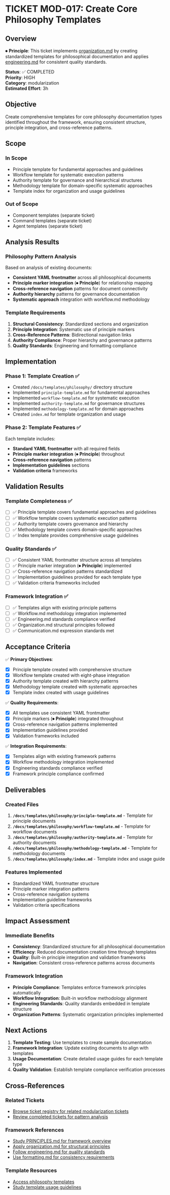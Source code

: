 
# TICKET MOD-017: Create Core Philosophy Templates

## Overview

⏺ **Principle**:  This ticket implements [organization.md](../../../docs/principles/organization.md) by creating standardized templates for philosophical documentation and applies [engineering.md](../../../docs/principles/engineering.md) for consistent quality standards.

**Status**: ✅ COMPLETED  
**Priority**: HIGH  
**Category**: modularization  
**Estimated Effort**: 3h  

## Objective

Create comprehensive templates for core philosophy documentation types identified throughout the framework, ensuring consistent structure, principle integration, and cross-reference patterns.

## Scope

### In Scope
- Principle template for fundamental approaches and guidelines
- Workflow template for systematic execution patterns
- Authority template for governance and hierarchical structures
- Methodology template for domain-specific systematic approaches
- Template index for organization and usage guidelines

### Out of Scope
- Component templates (separate ticket)
- Command templates (separate ticket)
- Agent templates (separate ticket)

## Analysis Results

### Philosophy Pattern Analysis
Based on analysis of existing documents:
- **Consistent YAML frontmatter** across all philosophical documents
- **Principle marker integration** (⏺ **Principle**) for relationship mapping
- **Cross-reference navigation** patterns for document connectivity
- **Authority hierarchy** patterns for governance documentation
- **Systematic approach** integration with workflow.md methodology

### Template Requirements
1. **Structural Consistency**: Standardized sections and organization
2. **Principle Integration**: Systematic use of principle markers
3. **Cross-Reference Patterns**: Bidirectional navigation links
4. **Authority Compliance**: Proper hierarchy and governance patterns
5. **Quality Standards**: Engineering and formatting compliance

## Implementation

### Phase 1: Template Creation ✅
- Created `/docs/templates/philosophy/` directory structure
- Implemented `principle-template.md` for fundamental approaches
- Implemented `workflow-template.md` for systematic execution
- Implemented `authority-template.md` for governance structures
- Implemented `methodology-template.md` for domain approaches
- Created `index.md` for template organization and usage

### Phase 2: Template Features ✅
Each template includes:
- **Standard YAML frontmatter** with all required fields
- **Principle marker integration** (⏺ **Principle**) throughout
- **Cross-reference navigation** patterns
- **Implementation guidelines** sections
- **Validation criteria** frameworks

## Validation Results

### Template Completeness ✅
- [ ] ✅ Principle template covers fundamental approaches and guidelines
- [ ] ✅ Workflow template covers systematic execution patterns
- [ ] ✅ Authority template covers governance and hierarchy
- [ ] ✅ Methodology template covers domain-specific approaches
- [ ] ✅ Index template provides comprehensive usage guidelines

### Quality Standards ✅
- [ ] ✅ Consistent YAML frontmatter structure across all templates
- [ ] ✅ Principle marker integration (⏺ **Principle**) implemented
- [ ] ✅ Cross-reference navigation patterns standardized
- [ ] ✅ Implementation guidelines provided for each template type
- [ ] ✅ Validation criteria frameworks included

### Framework Integration ✅
- [ ] ✅ Templates align with existing principle patterns
- [ ] ✅ Workflow.md methodology integration implemented
- [ ] ✅ Engineering.md standards compliance verified
- [ ] ✅ Organization.md structural principles followed
- [ ] ✅ Communication.md expression standards met

## Acceptance Criteria

✅ **Primary Objectives**:
- [x] Principle template created with comprehensive structure
- [x] Workflow template created with eight-phase integration
- [x] Authority template created with hierarchy patterns
- [x] Methodology template created with systematic approaches
- [x] Template index created with usage guidelines

✅ **Quality Requirements**:
- [x] All templates use consistent YAML frontmatter
- [x] Principle markers (⏺ **Principle**) integrated throughout
- [x] Cross-reference navigation patterns implemented
- [x] Implementation guidelines provided
- [x] Validation frameworks included

✅ **Integration Requirements**:
- [x] Templates align with existing framework patterns
- [x] Workflow methodology integration implemented
- [x] Engineering standards compliance verified
- [x] Framework principle compliance confirmed

## Deliverables

### Created Files
1. **`/docs/templates/philosophy/principle-template.md`** - Template for principle documents
2. **`/docs/templates/philosophy/workflow-template.md`** - Template for workflow documents  
3. **`/docs/templates/philosophy/authority-template.md`** - Template for authority documents
4. **`/docs/templates/philosophy/methodology-template.md`** - Template for methodology documents
5. **`/docs/templates/philosophy/index.md`** - Template index and usage guide

### Features Implemented
- Standardized YAML frontmatter structure
- Principle marker integration patterns
- Cross-reference navigation systems
- Implementation guideline frameworks
- Validation criteria specifications

## Impact Assessment

### Immediate Benefits
- **Consistency**: Standardized structure for all philosophical documentation
- **Efficiency**: Reduced documentation creation time through templates
- **Quality**: Built-in principle integration and validation frameworks
- **Navigation**: Consistent cross-reference patterns across documents

### Framework Integration
- **Principle Compliance**: Templates enforce framework principles automatically
- **Workflow Integration**: Built-in workflow methodology alignment
- **Engineering Standards**: Quality standards embedded in template structure
- **Organization Patterns**: Systematic organization principles implemented

## Next Actions

1. **Template Testing**: Use templates to create sample documentation
2. **Framework Integration**: Update existing documents to align with templates
3. **Usage Documentation**: Create detailed usage guides for each template type
4. **Quality Validation**: Establish template compliance verification processes

## Cross-References

### Related Tickets
- [Browse ticket registry for related modularization tickets](../../TICKET_REGISTRY.md)
- [Review completed tickets for pattern analysis](completed/)

### Framework References
- [Study PRINCIPLES.md for framework overview](../docs/PRINCIPLES.md)
- [Apply organization.md for structural principles](../../../docs/principles/organization.md)
- [Follow engineering.md for quality standards](../../../docs/principles/engineering.md)
- [Use formatting.md for consistency requirements](../../../docs/principles/formatting.md)

### Template Resources
- [Access philosophy templates](../../../docs/index.md)
- [Study template usage guidelines](../docs/templates/philosophy/index.md#usage-guidelines)

